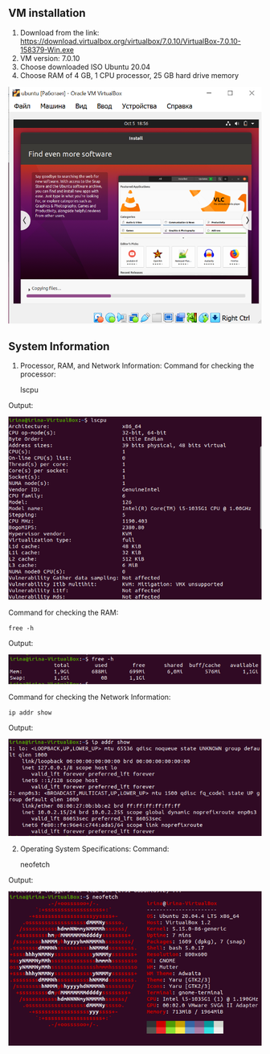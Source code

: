## VM installation

1. Download from the link: https://download.virtualbox.org/virtualbox/7.0.10/VirtualBox-7.0.10-158379-Win.exe
2. VM version: 7.0.10
3. Choose downloaded ISO Ubuntu 20.04
4. Choose RAM of 4 GB, 1 CPU processor, 25 GB hard drive memory

![vm](vm.PNG)

## System Information
1. Processor, RAM, and Network Information:
Command for checking the processor:

    lscpu

Output:

![lscpu](lscpu.PNG)

Command for checking the RAM:

    free -h

Output:

![free](free.PNG)

Command for checking the Network Information:

    ip addr show

Output:

![ipaddr](ipaddre.PNG)

2. Operating System Specifications:
Command:

    neofetch

Output:

![neofetch](neofetch.PNG)

    

